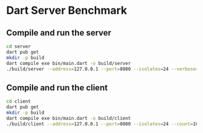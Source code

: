 # Dart Server Benchmark

## Compile and run the server

```bash
cd server
dart pub get
mkdir -p build
dart compile exe bin/main.dart -o build/server
./build/server --address=127.0.0.1 --port=8080 --isolates=24 --verbose=2 --environment=local
```

## Compile and run the client

```bash
cd client
dart pub get
mkdir -p build
dart compile exe bin/main.dart -o build/client
./build/client --address=127.0.0.1 --port=8080 --isolates=24 --count=10000
```
